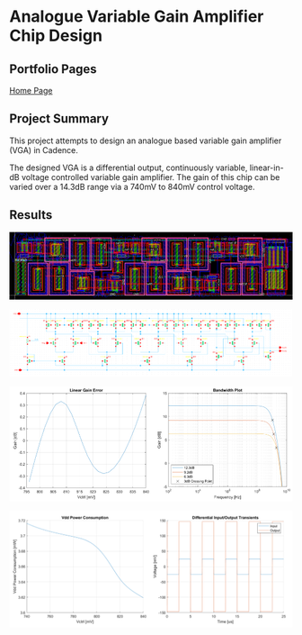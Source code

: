 # Analogue Variable Gain Amplifier Chip Design

## Portfolio Pages

[Home Page](index.md)

## Project Summary

This project attempts to design an analogue based variable gain amplifier (VGA) in Cadence.

The designed VGA is a differential output, continuously variable, linear-in-dB voltage controlled variable gain amplifier. The gain of this chip can be varied over a 14.3dB range via a 740mV to 840mV control voltage.

## Results

![Layout Diagram](VGA_Images/layout.png)

![Block Diagram](VGA_Images/block.png)

![Gain VS Vctrl](VGA_Images/image1.png)

![Gain Error/Bandwidth](VGA_Images/image2.png)
